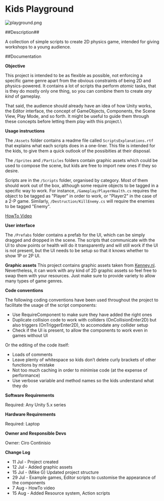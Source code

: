 # Kids Playground

![playground.png](https://dl.dropboxusercontent.com/u/6116499/Images/playground.png)

##Description##

A collection of simple scripts to create 2D physics game, intended for giving workshops to a young audience.

##Documentation

**Objective**

This project is intended to be as flexible as possible, not enforcing a specific game genre apart from the obvious constraints of being 2D and physics-powered. It contains a lot of scripts tha perform _atomic_ tasks, that is they do mostly only one thing, so you can combine them to create _any kind_ of gameplay.

That said, the audience should already have an idea of how Unity works, the Editor interface, the concept of GameObjects, Components, the Scene View, Play Mode, and so forth. It might be useful to guide them through these concepts before letting them play with this project.\

**Usage instructions**

The `/Assets` folder contains a readme file called `ScriptsExplanations.rtf` that explains what each scripts does in a one-liner. This file is intended for the kids, to give them a quick outlook of the possibities at their disposal.

The `/Sprites` and `/Particles` folders contain graphic assets which could be used to compose the scene, but kids are free to import new ones if they so desire.

Scripts are in the `/Scripts` folder, organised by category. Most of them should work out of the box, although some require objects to be tagged in a specific way to work. For instance, `/Gameplay/PlayerHealth.cs` requires the object to be tagged as "Player" in order to work, or "Player2" in the case of a 2-P game. Similarly, `/Destruction/KillEnemy.cs` will require the enemies to be tagged "Enemy".

[HowTo Video](https://drive.google.com/open?id=0B1E6a0_U02JjdWh0R1d1LWJKa2M)

**User interface**

The `/Prefabs` folder contains a prefab for the UI, which can be simply dragged and dropped in the scene. The scripts that communicate with the UI to show points or health will do it transparently and will still work if the UI is not present, but the UI needs to be setup so that it knows whether to show 1P or 2P UI.

**Graphic assets**
This project contains graphic assets taken from [Kenney.nl](http://www.kenney.nl). Nevertheless, it can work with any kind of 2D graphic assets so feel free to swap them with your resources. Just make sure to provide variety to allow many types of game genres.

**Code conventions**

The following coding conventions have been used throughout the project to facilitate the usage of the script components:
- Use RequireComponent to make sure they have added the right ones
- Duplicate collision code to work with colliders (OnCollisionEnter2D) but also triggers (OnTriggerEnter2D), to accomodate any collider setup
- Check if the UI is present, to allow the components to work even in games without UI

Or the editing of the code itself:
- Loads of comments
- Leave plenty of whitespace so kids don’t delete curly brackets of other functions by mistake
- Not too much caching in order to minimise code (at the expense of performance)
- Use verbose variable and method names so the kids understand what they do

**Software Requirements**

Required: Any Unity 5.x series

**Hardware Requirements**

Required: Laptop

**Owner and Responsible Devs**

Owner: Ciro Continisio

**Change Log**

- 11 Jul - Project created
- 12 Jul - Added graphic assets
- 15 Jul - (Mike G) Updated project structure
- 29 Jul - Example games, Editor scripts to customise the appearance of the components
- 7 Aug - HowTo video
- 15 Aug - Added Resource system, Action scripts
